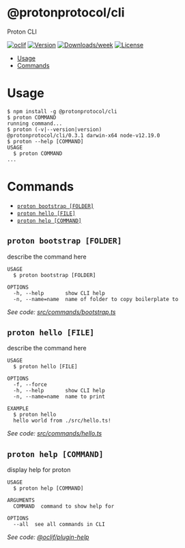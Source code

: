 @protonprotocol/cli
===================

Proton CLI

[![oclif](https://img.shields.io/badge/cli-oclif-brightgreen.svg)](https://oclif.io)
[![Version](https://img.shields.io/npm/v/@protonprotocol/cli.svg)](https://npmjs.org/package/@protonprotocol/cli)
[![Downloads/week](https://img.shields.io/npm/dw/@protonprotocol/cli.svg)](https://npmjs.org/package/@protonprotocol/cli)
[![License](https://img.shields.io/npm/l/@protonprotocol/cli.svg)](https://github.com/ProtonProtocol/proton-cli/blob/master/package.json)

<!-- toc -->
* [Usage](#usage)
* [Commands](#commands)
<!-- tocstop -->
# Usage
<!-- usage -->
```sh-session
$ npm install -g @protonprotocol/cli
$ proton COMMAND
running command...
$ proton (-v|--version|version)
@protonprotocol/cli/0.3.1 darwin-x64 node-v12.19.0
$ proton --help [COMMAND]
USAGE
  $ proton COMMAND
...
```
<!-- usagestop -->
# Commands
<!-- commands -->
* [`proton bootstrap [FOLDER]`](#proton-bootstrap-folder)
* [`proton hello [FILE]`](#proton-hello-file)
* [`proton help [COMMAND]`](#proton-help-command)

## `proton bootstrap [FOLDER]`

describe the command here

```
USAGE
  $ proton bootstrap [FOLDER]

OPTIONS
  -h, --help       show CLI help
  -n, --name=name  name of folder to copy boilerplate to
```

_See code: [src/commands/bootstrap.ts](https://github.com/ProtonProtocol/proton-cli/blob/v0.3.1/src/commands/bootstrap.ts)_

## `proton hello [FILE]`

describe the command here

```
USAGE
  $ proton hello [FILE]

OPTIONS
  -f, --force
  -h, --help       show CLI help
  -n, --name=name  name to print

EXAMPLE
  $ proton hello
  hello world from ./src/hello.ts!
```

_See code: [src/commands/hello.ts](https://github.com/ProtonProtocol/proton-cli/blob/v0.3.1/src/commands/hello.ts)_

## `proton help [COMMAND]`

display help for proton

```
USAGE
  $ proton help [COMMAND]

ARGUMENTS
  COMMAND  command to show help for

OPTIONS
  --all  see all commands in CLI
```

_See code: [@oclif/plugin-help](https://github.com/oclif/plugin-help/blob/v3.2.1/src/commands/help.ts)_
<!-- commandsstop -->
